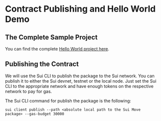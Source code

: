 # Contract Publishing and Hello World Demo

## The Complete Sample Project

You can find the complete [Hello World project here](https://github.com/sui-foundation/sui-move-intro-course/tree/main/unit-one/sample_project_1). 

## Publishing the Contract

We will use the Sui CLI to publish the package to the Sui network. You can publish it to either the Sui devnet, testnet or 
the local node. Just set the Sui CLI to the appropriate network and have enough tokens on the respective network to pay for gas. 

The Sui CLI command for publish the package is the following:

```
sui client publish --path <absolute local path to the Sui Move package> --gas-budget 30000
```

